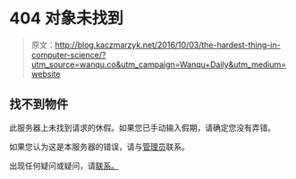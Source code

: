# 404 对象未找到

> 原文：<http://blog.kaczmarzyk.net/2016/10/03/the-hardest-thing-in-computer-science/?utm_source=wanqu.co&utm_campaign=Wanqu+Daily&utm_medium=website>

## 找不到物件

此服务器上未找到请求的休假。如果您已手动输入假期，请确定您没有弄错。

如果您认为这是本服务器的错误，请与[管理员](https://www.mydevil.net/kontakt.html)联系。

出现任何疑问或疑问，请[联系。](https://www.mydevil.net/kontakt.html "MyDevil.net - formularz kontaktowy")